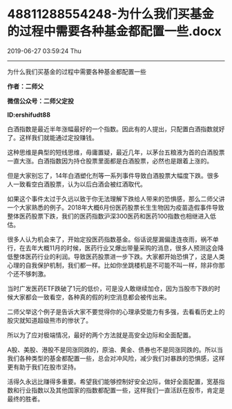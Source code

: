 # 48811288554248-为什么我们买基金的过程中需要各种基金都配置一些.docx

2019-06-27 03:59:24 Thu

----

为什么我们买基金的过程中需要各种基金都配置一些

__作者：二师父__

__微信公众号：二师父定投__

__ID:ershifudt88__

<a id="OLE_LINK1"></a>

白酒指数是最近半年涨幅最好的一个指数。因此有的人提出，只配置白酒指数就好了。这样我们就能通过定投赚钱。

这种思维是典型的短线思维，毋庸置疑，最近几年，以茅台五粮液为首的白酒股票一直大涨。白酒指数因为持仓股票里面都是白酒股票，必然也是跟着上涨的。

但是大家别忘了，14年白酒塑化剂等一系列事件导致白酒股票大幅度下跌。很多人一致看空白酒股票，认为以后白酒会被红酒取代。

如果这个事件太过于久远以致于你无法理解下跌给人带来的恐惧感，那么二师父讲一个大家熟悉的例子。2018年大概6月份医药股票长生生物因为疫苗造假事件导致整体医药股票下跌，我们的医药指数沪深300医药和医药100指数也相继进入低估。

很多人认为机会来了，开始定投医药指数基金。俗话说屋漏偏逢连夜雨，祸不单行，在去年大概11月的时候，医药行业又爆出带量采购的消息，很多人预测这会降低整体医药行业的利润。导致医药股票进一步下跌。大家都开始恐惧了，这是人类心理的自我保护机制，我们都一样。比如你坐跳楼机是不可能不叫一样，除非你那个还不够刺激。

当时广发医药ETF跌破了1元的低价，可是没人敢继续加仓，因为当股市下跌的时候大家都会一致看空，各种真的假的利空消息都会被传出来。

二师父举这个例子是告诉大家不要觉得你的心理承受能力有多强，去看看历史上的股灾就知道超级熊市的惨状了。

所以为了应对极端情况，最好的两个方法就是高安全边际和全面配置。

A股、美股、港股不是同涨同跌的，原油、黄金、债券也不是同涨同跌的。所以当我们各种类型的基金都配置一些，总会对冲风险，减少我们对暴跌的恐惧感，这样更有助于我们在股市坚持。

活得久永远比赚得多重要。希望我们能够控制好安全边际，做好全面配置，宽基指数和行业指数以及其他国家的指数都配置一些，这样我们一直活跃在股市，肯定是最终的胜者。

